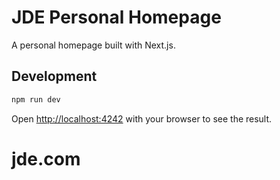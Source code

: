 # JDE Personal Homepage

A personal homepage built with Next.js.

## Development

```bash
npm run dev
```

Open [http://localhost:4242](http://localhost:4242) with your browser to see the result.
# jde.com
